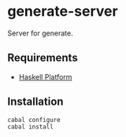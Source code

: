 
# generate-server

Server for generate.

## Requirements

* [Haskell Platform](http://www.haskell.org/platform)

## Installation

    cabal configure
    cabal install
